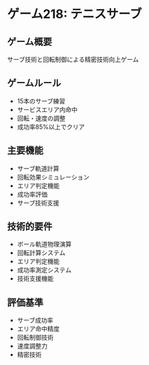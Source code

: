 # ゲーム218: テニスサーブ

## ゲーム概要
サーブ技術と回転制御による精密技術向上ゲーム

## ゲームルール
- 15本のサーブ練習
- サービスエリア内命中
- 回転・速度の調整
- 成功率85%以上でクリア

## 主要機能
- サーブ軌道計算
- 回転効果シミュレーション
- エリア判定機能
- 成功率評価
- サーブ技術支援

## 技術的要件
- ボール軌道物理演算
- 回転計算システム
- エリア判定機能
- 成功率測定システム
- 技術支援機能

## 評価基準
- サーブ成功率
- エリア命中精度
- 回転制御技術
- 速度調整力
- 精密技術